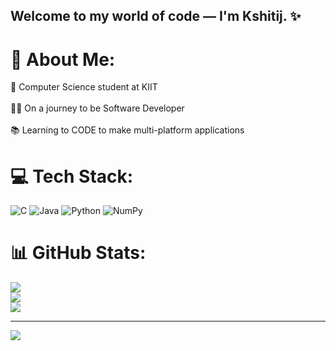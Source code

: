 ## Welcome to my world of code — I'm Kshitij. ✨

# 💫 About Me:
🧠 Computer Science student at KIIT <br/><br>🧑‍💻 On a journey to be Software Developer <br/><br>📚 Learning to CODE to make multi-platform applications <br/>


# 💻 Tech Stack:
![C](https://img.shields.io/badge/c-%2300599C.svg?style=for-the-badge&logo=c&logoColor=white) ![Java](https://img.shields.io/badge/java-%23ED8B00.svg?style=for-the-badge&logo=openjdk&logoColor=white) ![Python](https://img.shields.io/badge/python-3670A0?style=for-the-badge&logo=python&logoColor=ffdd54) ![NumPy](https://img.shields.io/badge/numpy-%23013243.svg?style=for-the-badge&logo=numpy&logoColor=white)
# 📊 GitHub Stats:
![](https://github-readme-stats.vercel.app/api?username=Kshitij-Ranjan&theme=dark&hide_border=false&include_all_commits=false&count_private=false)<br/>
![](https://nirzak-streak-stats.vercel.app/?user=Kshitij-Ranjan&theme=dark&hide_border=false)<br/>
![](https://github-readme-stats.vercel.app/api/top-langs/?username=Kshitij-Ranjan&theme=dark&hide_border=false&include_all_commits=false&count_private=false&layout=compact)

---
[![](https://visitcount.itsvg.in/api?id=Kshitij-Ranjan&icon=5&color=0)](https://visitcount.itsvg.in)

